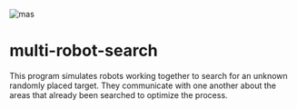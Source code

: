 ![mas](https://user-images.githubusercontent.com/89619015/132371029-b6b4c9df-ce72-490e-9b12-9ff816e436a5.gif)
# multi-robot-search

This program simulates robots working together to search for an unknown randomly placed target. They communicate with one another about the areas that already been searched to optimize the process.  
